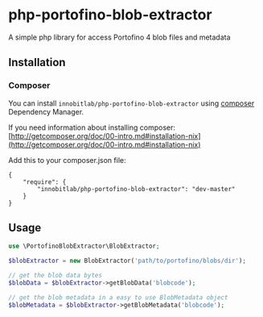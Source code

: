 php-portofino-blob-extractor
============================
A simple php library for access Portofino 4 blob files and metadata

## Installation ##

### Composer ###

You can install `innobitlab/php-portofino-blob-extractor` using [composer](http://getcomposer.org/) Dependency Manager.

If you need information about installing composer: [http://getcomposer.org/doc/00-intro.md#installation-nix](http://getcomposer.org/doc/00-intro.md#installation-nix)

Add this to your composer.json file:

	{
    	"require": {
        	"innobitlab/php-portofino-blob-extractor": "dev-master"
    	}
	}

## Usage ##
```php
use \PortofinoBlobExtractor\BlobExtractor;

$blobExtractor = new BlobExtractor('path/to/portofino/blobs/dir');

// get the blob data bytes
$blobData = $blobExtractor->getBlobData('blobcode');

// get the blob metadata in a easy to use BlobMetadata object
$blobMetadata = $blobExtractor->getBlobMetadata('blobcode');
```